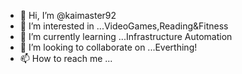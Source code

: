 - 👋 Hi, I’m @kaimaster92
- 👀 I’m interested in ...VideoGames,Reading&Fitness
- 🌱 I’m currently learning ...Infrastructure Automation
- 💞️ I’m looking to collaborate on ...Everthing!
- 📫 How to reach me ...

<!---
kaimaster92/kaimaster92 is a ✨ special ✨ repository because its `README.md` (this file) appears on your GitHub profile.
You can click the Preview link to take a look at your changes.
--->
